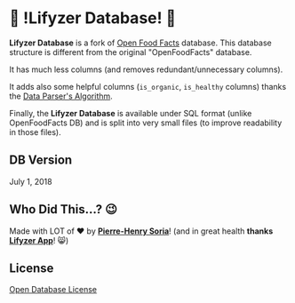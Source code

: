 # 🍏 !Lifyzer Database! 🍓

**Lifyzer Database** is a fork of [Open Food Facts](https://openfoodfacts.org) database. This database structure is different from the original "OpenFoodFacts" database.

It has much less columns (and removes redundant/unnecessary columns).

It adds also some helpful columns (`is_organic`, `is_healthy` columns) thanks the [Data Parser's Algorithm](https://github.com/Lifyzer/Data-Parser-System).

Finally, the **Lifyzer Database** is available under SQL format (unlike OpenFoodFacts DB) and is split into very small files (to improve readability in those files). 


## DB Version

July 1, 2018  <!-- Update it each time a newer OpenFoodFacts DB has been used -->


## Who Did This...? 😉

Made with LOT of ❤️ by **[Pierre-Henry Soria](http://pierrehenry.be)**! (and in great health **thanks [Lifyzer App](https://lifyzer.com)**! 😸)


## License

[Open Database License](https://opendatacommons.org/licenses/odbl/1.0/)
